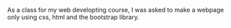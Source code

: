 As a class for my web developting course, I was asked to make a webpage only using css, html and the bootstrap library.

